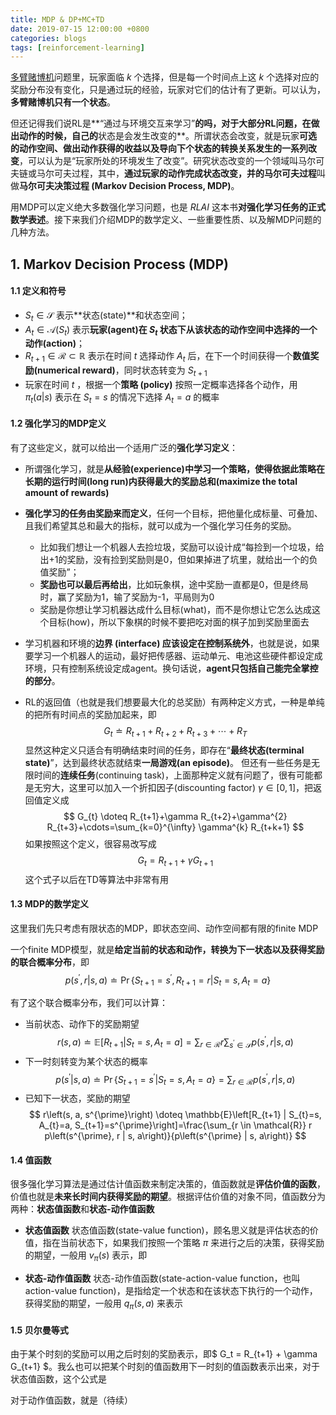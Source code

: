 ```yaml
---
title: MDP & DP+MC+TD
date: 2019-07-15 12:00:00 +0800
categories: blogs
tags: [reinforcement-learning]
---
```


[多臂赌博机](https://www.zybuluo.com/pluto-the-lost/note/1510806)问题里，玩家面临 $k$ 个选择，但是每一个时间点上这 $k$ 个选择对应的奖励分布没有变化，只是通过玩的经验，玩家对它们的估计有了更新。可以认为，**多臂赌博机只有一个状态**。

<!-- more -->

但还记得我们说RL是**“通过与环境交互来学习”**的吗，对于大部分RL问题，在做出动作的时候，自己的**状态是会发生改变的**。所谓状态会改变，就是玩家**可选的动作空间、做出动作获得的收益以及导向下个状态的转换关系发生的一系列改变**，可以认为是“玩家所处的环境发生了改变”。研究状态改变的一个领域叫马尔可夫链或马尔可夫过程，其中，**通过玩家的动作完成状态改变，并的马尔可夫过程**叫做**马尔可夫决策过程 (Markov Decision Process, MDP)**。

用MDP可以定义绝大多数强化学习问题，也是 *RLAI* 这本书**对强化学习任务的正式数学表述**。接下来我们介绍MDP的数学定义、一些重要性质、以及解MDP问题的几种方法。

## **1. Markov Decision Process (MDP)**

#### **1.1 定义和符号**

- $S_{t} \in \mathcal{S}$ 表示**状态(state)**和状态空间；
- $A_{t} \in \mathcal{A}\left(S_{t}\right)$ 表示**玩家(agent)**在 $S_t$ 状态下从该状态的动作空间中选择的一个**动作(action)**；
- $R_{t+1} \in \mathcal{R} \subset \mathbb{R}$ 表示在时间 $t$ 选择动作 $A_t$ 后，在下一个时间获得一个**数值奖励(numerical reward)**，同时状态转变为 $S_{t+1}$
- 玩家在时间 $t$ ，根据一个**策略 (policy)** 按照一定概率选择各个动作，用 $\pi_{t}(a | s)$ 表示在 $S_t=s$ 的情况下选择 $A_t=a$ 的概率


#### **1.2 强化学习的MDP定义**

有了这些定义，就可以给出一个适用广泛的**强化学习定义**：

- 所谓强化学习，就是**从经验(experience)中学习一个策略，使得依据此策略在长期的运行时间(long run)内获得最大的奖励总和(maximize the total amount of rewards)**

- **强化学习的任务由奖励来而定义**，任何一个目标，把他量化成标量、可叠加、且我们希望其总和最大的指标，就可以成为一个强化学习任务的奖励。
    - 比如我们想让一个机器人去捡垃圾，奖励可以设计成“每捡到一个垃圾，给出+1的奖励，没有捡到奖励则是0，但如果掉进了坑里，就给出一个的负值奖励”；
    - **奖励也可以最后再给出**，比如玩象棋，途中奖励一直都是0，但是终局时，赢了奖励为1，输了奖励为-1，平局则为0
    - 奖励是你想让学习机器达成什么目标(what)，而不是你想让它怎么达成这个目标(how)，所以下象棋的时候不要把吃对面的棋子加到奖励里面去

- 学习机器和环境的**边界 (interface) 应该设定在控制系统外**，也就是说，如果要学习一个机器人的运动，最好把传感器、运动单元、电池这些硬件都设定成环境，只有控制系统设定成agent。换句话说，**agent只包括自己能完全掌控的部分**。

- RL的返回值（也就是我们想要最大化的总奖励）有两种定义方式，一种是单纯的把所有时间点的奖励加起来，即
$$
G_{t} \doteq R_{t+1}+R_{t+2}+R_{t+3}+\cdots+R_{T}
$$
显然这种定义只适合有明确结束时间的任务，即存在“**最终状态(terminal state)**”，达到最终状态就结束**一局游戏(an episode)**。
但还有一些任务是无限时间的**连续任务**(continuing task)，上面那种定义就有问题了，很有可能都是无穷大，这里可以加入一个折扣因子(discounting factor) $\gamma \in [0,1]$，把返回值定义成
$$
G_{t} \doteq R_{t+1}+\gamma R_{t+2}+\gamma^{2} R_{t+3}+\cdots=\sum_{k=0}^{\infty} \gamma^{k} R_{t+k+1}
$$
如果按照这个定义，很容易改写成
$$
G_t = R_{t+1} + \gamma G_{t+1}
$$
这个式子以后在TD等算法中非常有用


#### **1.3 MDP的数学定义**

这里我们先只考虑有限状态的MDP，即状态空间、动作空间都有限的finite MDP

一个finite MDP模型，就是**给定当前的状态和动作，转换为下一状态以及获得奖励的联合概率分布**，即
$$
p\left(s^{\prime}, r | s, a\right) \doteq \operatorname{Pr}\left\{S_{t+1}=s^{\prime}, R_{t+1}=r | S_{t}=s, A_{t}=a\right\}
$$

有了这个联合概率分布，我们可以计算：

- 当前状态、动作下的奖励期望
$$
r(s, a) \doteq \mathbb{E}\left[R_{t+1} | S_{t}=s, A_{t}=a\right]=\sum_{r \in \mathcal{R}} r \sum_{s^{\prime} \in \mathcal{S}} p\left(s^{\prime}, r | s, a\right)
$$
- 下一时刻转变为某个状态的概率
$$
p\left(s^{\prime} | s, a\right) \doteq \operatorname{Pr}\left\{S_{t+1}=s^{\prime} | S_{t}=s, A_{t}=a\right\}=\sum_{r \in \mathcal{R}} p\left(s^{\prime}, r | s, a\right)
$$
- 已知下一状态，奖励的期望
$$
r\left(s, a, s^{\prime}\right) \doteq \mathbb{E}\left[R_{t+1} | S_{t}=s, A_{t}=a, S_{t+1}=s^{\prime}\right]=\frac{\sum_{r \in \mathcal{R}} r p\left(s^{\prime}, r | s, a\right)}{p\left(s^{\prime} | s, a\right)}
$$

#### **1.4 值函数**

很多强化学习算法是通过估计值函数来制定决策的，值函数就是**评估价值的函数**，价值也就是**未来长时间内获得奖励的期望**。根据评估价值的对象不同，值函数分为两种：**状态值函数**和**状态-动作值函数**

- **状态值函数**
状态值函数(state-value function)，顾名思义就是评估状态的价值，指在当前状态下，如果我们按照一个策略 $\pi$ 来进行之后的决策，获得奖励的期望，一般用 $v_{\pi}(s)$ 表示，即

- **状态-动作值函数**
状态-动作值函数(state-action-value function，也叫action-value function)，是指给定一个状态和在该状态下执行的一个动作，获得奖励的期望，一般用 $q_{\pi}(s,a)$ 来表示

#### **1.5 贝尔曼等式**
由于某个时刻的奖励可以用之后时刻的奖励表示，即$
G_t = R_{t+1} + \gamma G_{t+1}
$。我么也可以把某个时刻的值函数用下一时刻的值函数表示出来，对于状态值函数，这个公式是

对于动作值函数，就是（待续）



